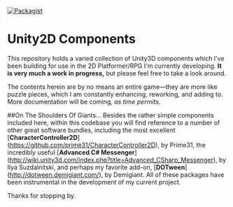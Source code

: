 [![Packagist](https://img.shields.io/packagist/l/doctrine/orm.svg?maxAge=2592000)]()
# Unity2D Components

This repository holds a varied collection of Unity3D components which I've been building for use in the 2D Platformer/RPG I'm currently developing. **It is very much a work in progress,** but please feel free to take a look around.

The contents herein are by no means an entire game—they are more like puzzle pieces, which I am constantly enhancing, reworking, and adding to. More documentation will be coming, *as time permits.*

##On The Shoulders Of Giants...
Besides the rather simple components included here, within this codebase you will find reference to a number of other great software bundles, including the most excellent [**CharacterController2D**] (https://github.com/prime31/CharacterController2D), by Prime31, the incredibly useful [**Advanced C# Messenger**] (http://wiki.unity3d.com/index.php?title=Advanced_CSharp_Messenger), by Ilya Suzdalnitski, and perhaps my favorite add-on, [**DOTween**] (http://dotween.demigiant.com/), by Demigiant. All of these packages have been instrumental in the development of my current project.

Thanks for stopping by.


